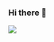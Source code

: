 ### Hi there 👋

<img class="fit-picture" src="https://github-readme-stats.vercel.app/api?username=BricksAndPieces&show_icons=true&theme=radical">

<!--
**BricksAndPieces/BricksAndPieces** is a ✨ _special_ ✨ repository because its `README.md` (this file) appears on your GitHub profile.

Here are some ideas to get you started:

- 🔭 I’m currently working on ...
- 🌱 I’m currently learning ...
- 👯 I’m looking to collaborate on ...
- 🤔 I’m looking for help with ...
- 💬 Ask me about ...
- 📫 How to reach me: ...
- 😄 Pronouns: ...
- ⚡ Fun fact: ...
-->

